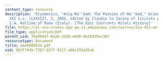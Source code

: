 ```yaml
---
content_type: resource
description: 'Slyomovics, "Asig Ra''bad: The Passion of Ma''bad," Oriente Moderno,
  XXI n.s. (LXXXII), 3, 2002, edited by Claudio lo Jacono of Istituto per l''Oriente
  C.A. Nallino of Roma (Italy). [The Epic Confronts Hilali History]'
file: https://ol-ocw-studio-app-qa.s3.amazonaws.com/courses/21a-453-anthropology-of-the-middle-east-spring-2004/963ff44b7767b37f9217ab6c193e26a6_aoe000052a.pdf
file_type: application/pdf
parent_uid: 75e0602f-6aab-255d-e60b-9e26435ec367
resourcetype: Document
title: aoe000052a.pdf
uid: 963ff44b-7767-b37f-9217-ab6c193e26a6
---
```

